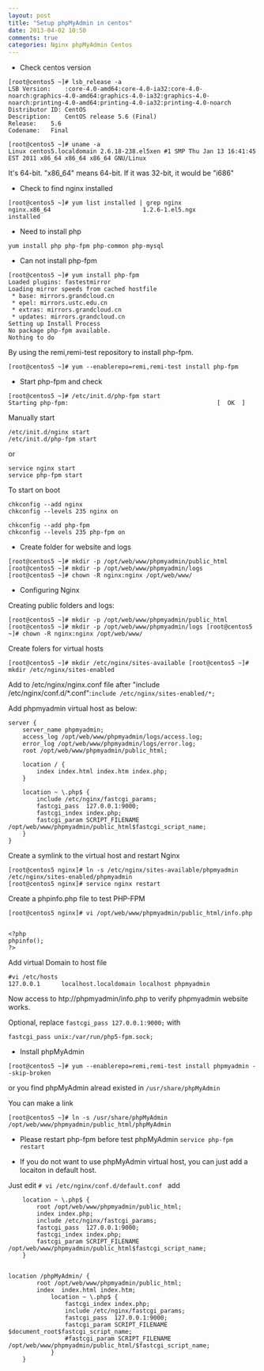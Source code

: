 ```yaml
---
layout: post
title: "Setup phpMyAdmin in centos"
date: 2013-04-02 10:50
comments: true
categories: Nginx phpMyAdmin Centos
---
```


* Check centos version

```
[root@centos5 ~]# lsb_release -a
LSB Version:	:core-4.0-amd64:core-4.0-ia32:core-4.0-noarch:graphics-4.0-amd64:graphics-4.0-ia32:graphics-4.0-noarch:printing-4.0-amd64:printing-4.0-ia32:printing-4.0-noarch
Distributor ID:	CentOS
Description:	CentOS release 5.6 (Final)
Release:	5.6
Codename:	Final
```

```
[root@centos5 ~]# uname -a
Linux centos5.localdomain 2.6.18-238.el5xen #1 SMP Thu Jan 13 16:41:45 EST 2011 x86_64 x86_64 x86_64 GNU/Linux
```

It's 64-bit. "x86_64" means 64-bit. If it was 32-bit, it would be "i686"

* Check to find nginx installed

```
[root@centos5 ~]# yum list installed | grep nginx
nginx.x86_64                          1.2.6-1.el5.ngx                  installed
```
* Need to install php
```
yum install php php-fpm php-common php-mysql
```

* Can not install php-fpm

```
[root@centos5 ~]# yum install php-fpm
Loaded plugins: fastestmirror
Loading mirror speeds from cached hostfile
 * base: mirrors.grandcloud.cn
 * epel: mirrors.ustc.edu.cn
 * extras: mirrors.grandcloud.cn
 * updates: mirrors.grandcloud.cn
Setting up Install Process
No package php-fpm available.
Nothing to do
```
By using the remi,remi-test repository to install php-fpm.

```
[root@centos5 ~]# yum --enablerepo=remi,remi-test install php-fpm
```

* Start php-fpm and check 

```
[root@centos5 ~]# /etc/init.d/php-fpm start
Starting php-fpm:                                          [  OK  ]

```

Manually start

```
/etc/init.d/nginx start
/etc/init.d/php-fpm start
```
or

```
service nginx start
service php-fpm start
```

To start on boot

```
chkconfig --add nginx
chkconfig --levels 235 nginx on
```

```
chkconfig --add php-fpm
chkconfig --levels 235 php-fpm on
```

* Create folder for website and logs

```
[root@centos5 ~]# mkdir -p /opt/web/www/phpmyadmin/public_html
[root@centos5 ~]# mkdir -p /opt/web/www/phpmyadmin/logs
[root@centos5 ~]# chown -R nginx:nginx /opt/web/www/
```

* Configuring Nginx

Creating public folders and logs:

``
[root@centos5 ~]# mkdir -p /opt/web/www/phpmyadmin/public_html
[root@centos5 ~]# mkdir -p /opt/web/www/phpmyadmin/logs
[root@centos5 ~]# chown -R nginx:nginx /opt/web/www/
``

Create folers for virtual hosts

``
[root@centos5 ~]# mkdir /etc/nginx/sites-available
[root@centos5 ~]# mkdir /etc/nginx/sites-enabled
``

Add to /etc/nginx/nginx.conf file after "include /etc/nginx/conf.d/*.conf":``include /etc/nginx/sites-enabled/*;``

Add phpmyadmin virtual host as below:

```
server {
    server_name phpmyadmin;
    access_log /opt/web/www/phpmyadmin/logs/access.log;
    error_log /opt/web/www/phpmyadmin/logs/error.log;
    root /opt/web/www/phpmyadmin/public_html;

    location / {
        index index.html index.htm index.php;
    }

    location ~ \.php$ {
        include /etc/nginx/fastcgi_params;
        fastcgi_pass  127.0.0.1:9000;
        fastcgi_index index.php;
        fastcgi_param SCRIPT_FILENAME /opt/web/www/phpmyadmin/public_html$fastcgi_script_name;
    }
}

```

Create a symlink to the virtual host and restart Nginx

```
[root@centos5 nginx]# ln -s /etc/nginx/sites-available/phpmyadmin /etc/nginx/sites-enabled/phpmyadmin
[root@centos5 nginx]# service nginx restart
```

Create a phpinfo.php file to test PHP-FPM

```
[root@centos5 nginx]# vi /opt/web/www/phpmyadmin/public_html/info.php


<?php
phpinfo();
?>

```

Add virtual Domain to host file


```
#vi /etc/hosts
127.0.0.1      localhost.localdomain localhost phpmyadmin

```

Now access to htp://phpmyadmin/info.php to verify phpmyadmin website works.


Optional, replace ``
fastcgi_pass 127.0.0.1:9000;
``
with
```
fastcgi_pass unix:/var/run/php5-fpm.sock;
```

* Install phpMyAdmin

```
[root@centos5 ~]# yum --enablerepo=remi,remi-test install phpmyadmin --skip-broken
```

or you find phpMyAdmin alread existed in ``/usr/share/phpMyAdmin`` 

You can make a link 

```
[root@centos5 ~]# ln -s /usr/share/phpMyAdmin /opt/web/www/phpmyadmin/public_html/phpMyAdmin
```

* Please restart php-fpm before test phpMyAdmin ``service php-fpm restart``

* If you do not want to use phpMyAdmin virtual host, you can just add a locaiton in default host.

Just edit ``# vi /etc/nginx/conf.d/default.conf `` add

```
    location ~ \.php$ {
        root /opt/web/www/phpmyadmin/public_html;
        index index.php;
        include /etc/nginx/fastcgi_params;
        fastcgi_pass  127.0.0.1:9000;
        fastcgi_index index.php;
        fastcgi_param SCRIPT_FILENAME /opt/web/www/phpmyadmin/public_html$fastcgi_script_name;
    }
    
```

```
location /phpMyAdmin/ {
        root /opt/web/www/phpmyadmin/public_html;
        index  index.html index.htm;
            location ~ \.php$ {
                fastcgi_index index.php;
                include /etc/nginx/fastcgi_params;
                fastcgi_pass  127.0.0.1:9000;
                fastcgi_param SCRIPT_FILENAME $document_root$fastcgi_script_name;
                #fastcgi_param SCRIPT_FILENAME /opt/web/www/phpmyadmin/public_html/$fastcgi_script_name;
            }
    }
```